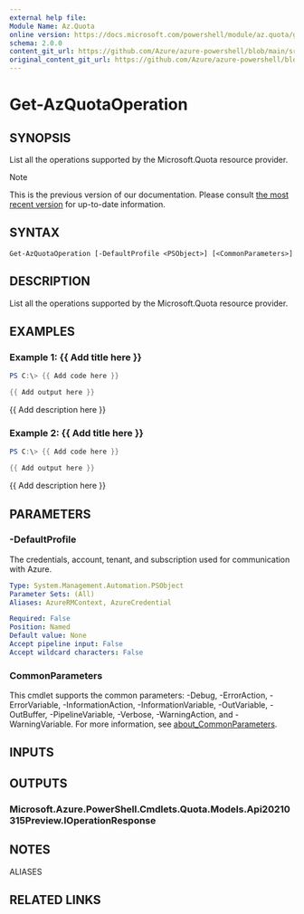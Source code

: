 ```yaml
---
external help file: 
Module Name: Az.Quota
online version: https://docs.microsoft.com/powershell/module/az.quota/get-azquotaoperation
schema: 2.0.0
content_git_url: https://github.com/Azure/azure-powershell/blob/main/src/Quota/help/Get-AzQuotaOperation.md
original_content_git_url: https://github.com/Azure/azure-powershell/blob/main/src/Quota/help/Get-AzQuotaOperation.md
---
```


# Get-AzQuotaOperation

## SYNOPSIS
List all the operations supported by the Microsoft.Quota resource provider.

> [!NOTE]
>This is the previous version of our documentation. Please consult [the most recent version](/powershell/module/az.quota/get-azquotaoperation) for up-to-date information.

## SYNTAX

```
Get-AzQuotaOperation [-DefaultProfile <PSObject>] [<CommonParameters>]
```

## DESCRIPTION
List all the operations supported by the Microsoft.Quota resource provider.

## EXAMPLES

### Example 1: {{ Add title here }}
```powershell
PS C:\> {{ Add code here }}

{{ Add output here }}
```

{{ Add description here }}

### Example 2: {{ Add title here }}
```powershell
PS C:\> {{ Add code here }}

{{ Add output here }}
```

{{ Add description here }}

## PARAMETERS

### -DefaultProfile
The credentials, account, tenant, and subscription used for communication with Azure.

```yaml
Type: System.Management.Automation.PSObject
Parameter Sets: (All)
Aliases: AzureRMContext, AzureCredential

Required: False
Position: Named
Default value: None
Accept pipeline input: False
Accept wildcard characters: False
```

### CommonParameters
This cmdlet supports the common parameters: -Debug, -ErrorAction, -ErrorVariable, -InformationAction, -InformationVariable, -OutVariable, -OutBuffer, -PipelineVariable, -Verbose, -WarningAction, and -WarningVariable. For more information, see [about_CommonParameters](http://go.microsoft.com/fwlink/?LinkID=113216).

## INPUTS

## OUTPUTS

### Microsoft.Azure.PowerShell.Cmdlets.Quota.Models.Api20210315Preview.IOperationResponse

## NOTES

ALIASES

## RELATED LINKS

